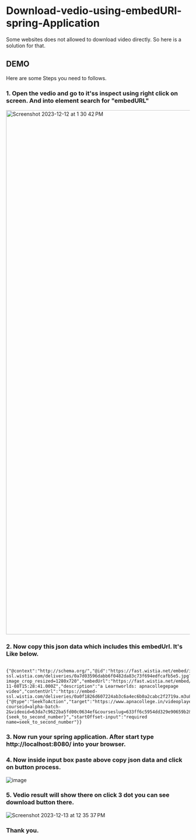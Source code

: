 # Download-vedio-using-embedURl-spring-Application
Some websites does not allowed to download video directly. So here is a solution for that.

## DEMO
Here are some Steps you need to follows.
### 1. Open the vedio and go to it'ss inspect using right click on screen. And into element search for "embedURL"
   <img width="1434" alt="Screenshot 2023-12-12 at 1 30 42 PM" src="https://github.com/hariomjee/Download-vedio-using-embedURL-spring-Application/assets/81242043/c3b23efc-869f-47be-a3cc-f0b0a560c3c1">

### 2. Now copy this json data which includes this embedUrl. It's Like below.
      {"@context":"http://schema.org/","@id":"https://fast.wistia.net/embed/iframe/awo0j1eky7","@type":"VideoObject","duration":"PT36M40S","name":"Part1_1.mp4","thumbnailUrl":"https://embed-ssl.wistia.com/deliveries/0a7d03596dabb6f0482da83c73f694edfcafb5e5.jpg?image_crop_resized=1280x720","embedUrl":"https://fast.wistia.net/embed/iframe/awo0j1eky7","uploadDate":"2022-11-08T15:28:41.000Z","description":"a Learnworlds: apnacollegepage video","contentUrl":"https://embed-ssl.wistia.com/deliveries/0a0f1826d607224ab3c6a4ec6b0a2cabc2f2719a.m3u8","potentialAction":{"@type":"SeekToAction","target":"https://www.apnacollege.in/videoplayer?courseid=alpha-batch-2&videoid=63da7c9622ba5fd00c0634ef&courseslug=633ff6c5954dd329e90659b2&unit=63da7c9622ba5fd00c0634ef&wtime={seek_to_second_number}","startOffset-input":"required name=seek_to_second_number"}}

### 3. Now run your spring application. After start type http://localhost:8080/ into your browser.
### 4. Now inside input box paste above copy json data and click on button process.
   ![image](https://github.com/hariomjee/Download-vedio-using-embedURL-spring-Application/assets/81242043/d2c99386-2396-43ec-951d-830a056cfb59)

### 5. Vedio result will show there on click 3 dot you can see download button there.
   ![Screenshot 2023-12-13 at 12 35 37 PM](https://github.com/hariomjee/Download-vedio-using-embedURL-spring-Application/assets/81242043/9db72e07-9824-4775-83fd-6facc427f9a3)



### Thank you.
